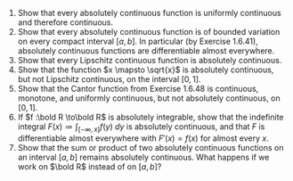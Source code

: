 1. Show that every absolutely continuous function is uniformly continuous and therefore continuous.
2. Show that every absolutely continuous function is of bounded variation on every compact interval $[a, b]$. In particular (by Exercise 1.6.41), absolutely continuous functions are differentiable almost everywhere.
3. Show that every Lipschitz continuous function is absolutely continuous.
4. Show that the function $x \mapsto \sqrt{x}$ is absolutely continuous, but not Lipschitz continuous, on the interval $[0, 1]$.
5. Show that the Cantor function from Exercise 1.6.48 is continuous, monotone, and uniformly continuous, but not absolutely continuous, on $[0, 1]$.
6. If $f :\bold R \to\bold R$ is absolutely integrable, show that the indefinite integral $F(x)\coloneqq \int _{[-\infty,x]}f(y)\ dy$ is absolutely continuous, and that $F$ is differentiable almost everywhere with $F'(x) = f(x)$ for almost every $x$.
7. Show that the sum or product of two absolutely continuous functions on an interval $[a, b]$ remains absolutely continuous. What happens if we work on $\bold R$ instead of on $[a, b]$?